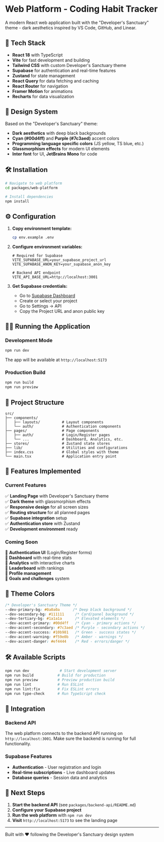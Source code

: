 # Web Platform - Coding Habit Tracker

A modern React web application built with the "Developer's Sanctuary" theme - dark aesthetics inspired by VS Code, GitHub, and Linear.

## 🚀 Tech Stack

- **React 18** with TypeScript
- **Vite** for fast development and building
- **Tailwind CSS** with custom Developer's Sanctuary theme
- **Supabase** for authentication and real-time features
- **Zustand** for state management
- **React Query** for data fetching and caching
- **React Router** for navigation
- **Framer Motion** for animations
- **Recharts** for data visualization

## 🎨 Design System

Based on the "Developer's Sanctuary" theme:
- **Dark aesthetics** with deep black backgrounds
- **Cyan (#00d4ff)** and **Purple (#7c3aed)** accent colors
- **Programming language specific colors** (JS yellow, TS blue, etc.)
- **Glassmorphism effects** for modern UI elements
- **Inter font** for UI, **JetBrains Mono** for code

## 🛠️ Installation

```bash
# Navigate to web platform
cd packages/web-platform

# Install dependencies
npm install
```

## ⚙️ Configuration

1. **Copy environment template:**
   ```bash
   cp env.example .env
   ```

2. **Configure environment variables:**
   ```env
   # Required for Supabase
   VITE_SUPABASE_URL=your_supabase_project_url
   VITE_SUPABASE_ANON_KEY=your_supabase_anon_key
   
   # Backend API endpoint
   VITE_API_BASE_URL=http://localhost:3001
   ```

3. **Get Supabase credentials:**
   - Go to [Supabase Dashboard](https://supabase.com/dashboard)
   - Create or select your project
   - Go to Settings → API
   - Copy the Project URL and anon public key

## 🏃‍♂️ Running the Application

### Development Mode
```bash
npm run dev
```
The app will be available at `http://localhost:5173`

### Production Build
```bash
npm run build
npm run preview
```

## 📁 Project Structure

```
src/
├── components/
│   ├── layouts/          # Layout components
│   └── auth/             # Authentication components
├── pages/                # Page components
│   ├── auth/             # Login/Register pages
│   └── ...               # Dashboard, Analytics, etc.
├── stores/               # Zustand state stores
├── lib/                  # Utilities and configurations
├── index.css             # Global styles with theme
└── main.tsx              # Application entry point
```

## 🎯 Features Implemented

### Current Features
✅ **Landing Page** with Developer's Sanctuary theme  
✅ **Dark theme** with glassmorphism effects  
✅ **Responsive design** for all screen sizes  
✅ **Routing structure** for all planned pages  
✅ **Supabase integration** setup  
✅ **Authentication store** with Zustand  
✅ **Development environment** ready  

### Coming Soon
🔄 **Authentication UI** (Login/Register forms)  
🔄 **Dashboard** with real-time stats  
🔄 **Analytics** with interactive charts  
🔄 **Leaderboard** with rankings  
🔄 **Profile management**  
🔄 **Goals and challenges** system  

## 🎨 Theme Colors

```css
/* Developer's Sanctuary Theme */
--dev-primary-bg: #0a0a0a      /* Deep black background */
--dev-secondary-bg: #111111     /* Card/panel background */
--dev-tertiary-bg: #1a1a1a      /* Elevated elements */
--dev-accent-primary: #00d4ff   /* Cyan - primary actions */
--dev-accent-secondary: #7c3aed /* Purple - secondary actions */
--dev-accent-success: #10b981   /* Green - success states */
--dev-accent-warning: #f59e0b   /* Amber - warnings */
--dev-accent-danger: #ef4444    /* Red - errors/danger */
```

## 🛠️ Available Scripts

```bash
npm run dev              # Start development server
npm run build           # Build for production
npm run preview         # Preview production build
npm run lint            # Run ESLint
npm run lint:fix        # Fix ESLint errors
npm run type-check      # Run TypeScript check
```

## 🔗 Integration

### Backend API
The web platform connects to the backend API running on `http://localhost:3001`. Make sure the backend is running for full functionality.

### Supabase Features
- **Authentication** - User registration and login
- **Real-time subscriptions** - Live dashboard updates
- **Database queries** - Session data and analytics

## 🚀 Next Steps

1. **Start the backend API** (see `packages/backend-api/README.md`)
2. **Configure your Supabase project**
3. **Run the web platform** with `npm run dev`
4. **Visit** `http://localhost:5173` to see the landing page

---

Built with ❤️ following the Developer's Sanctuary design system 